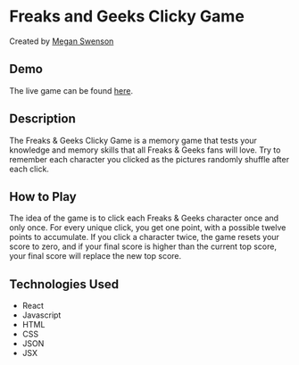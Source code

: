 # Freaks and Geeks Clicky Game
Created by [Megan Swenson](https://github.com/megswen)

## Demo
The live game can be found [here](https://megswen.github.io/react-clicky-game/).

## Description
The Freaks & Geeks Clicky Game is a memory game that tests your knowledge and memory skills that all Freaks & Geeks fans will love. Try to remember each character you clicked as the pictures randomly shuffle after each click.

## How to Play
The idea of the game is to click each Freaks & Geeks character once and only once. For every unique click, you get one point, with a possible twelve points to accumulate. If you click a character twice, the game resets your score to zero, and if your final score is higher than the current top score, your final score will replace the new top score.

## Technologies Used
* React
* Javascript
* HTML
* CSS
* JSON
* JSX